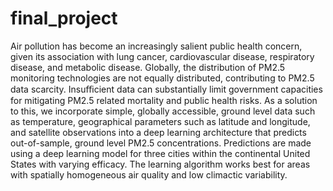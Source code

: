 # final_project
Air pollution has become an increasingly salient public health concern, given its association with lung cancer, cardiovascular disease, respiratory disease, and metabolic disease. Globally, the distribution of PM2.5 monitoring technologies are not equally distributed, contributing to PM2.5 data scarcity. Insuﬃcient data can substantially limit government capacities for mitigating PM2.5 related mortality and public health risks. As a solution to this, we incorporate simple, globally accessible, ground level data such as temperature, geographical parameters such as latitude and longitude, and satellite observations into a deep learning architecture that predicts out-of-sample, ground level PM2.5 concentrations. Predictions are made using a deep learning model for three cities within the continental United States with varying efficacy. The learning algorithm works best for areas with spatially homogeneous air quality and low climactic
variability.

